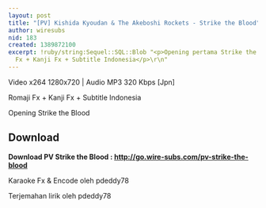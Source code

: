 ```yaml
---
layout: post
title: "[PV] Kishida Kyoudan & The Akeboshi Rockets - Strike the Blood"
author: wiresubs
nid: 183
created: 1389872100
excerpt: !ruby/string:Sequel::SQL::Blob "<p>Opening pertama Strike the Blood<br />\r\nRomaji
  Fx + Kanji Fx + Subtitle Indonesia</p>\r\n"
---
```

<p class="rtecenter">Video x264 1280x720&nbsp;|&nbsp;Audio MP3 320 Kbps [Jpn]<br />
Romaji Fx + Kanji Fx + Subtitle Indonesia<br />
Opening Strike the Blood</p>

<h2>Download</h2>

<p><strong>Download PV Strike the Blood :&nbsp;<a href="http://go.wire-subs.com/pv-strike-the-blood" target="_blank">http://go.wire-subs.com/pv-strike-the-blood</a></strong></p>

<p><strong>​</strong>Karaoke Fx &amp; Encode&nbsp;oleh&nbsp;pdeddy78<br />
Terjemahan lirik oleh pdeddy78</p>

